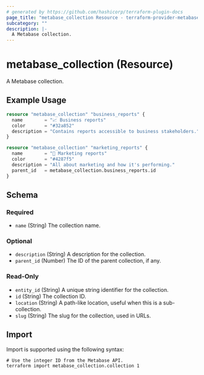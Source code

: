 ```yaml
---
# generated by https://github.com/hashicorp/terraform-plugin-docs
page_title: "metabase_collection Resource - terraform-provider-metabase"
subcategory: ""
description: |-
  A Metabase collection.
---
```


# metabase_collection (Resource)

A Metabase collection.

## Example Usage

```terraform
resource "metabase_collection" "business_reports" {
  name        = "📈 Business reports"
  color       = "#32a852"
  description = "Contains reports accessible to business stakeholders."
}

resource "metabase_collection" "marketing_reports" {
  name        = "💸 Marketing reports"
  color       = "#4287f5"
  description = "All about marketing and how it's performing."
  parent_id   = metabase_collection.business_reports.id
}
```

<!-- schema generated by tfplugindocs -->
## Schema

### Required

- `name` (String) The collection name.

### Optional

- `description` (String) A description for the collection.
- `parent_id` (Number) The ID of the parent collection, if any.

### Read-Only

- `entity_id` (String) A unique string identifier for the collection.
- `id` (String) The collection ID.
- `location` (String) A path-like location, useful when this is a sub-collection.
- `slug` (String) The slug for the collection, used in URLs.

## Import

Import is supported using the following syntax:

```shell
# Use the integer ID from the Metabase API.
terraform import metabase_collection.collection 1
```
